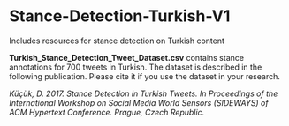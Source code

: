 # Stance-Detection-Turkish-V1
Includes resources for stance detection on Turkish content

<b>Turkish_Stance_Detection_Tweet_Dataset.csv</b> contains stance annotations for 700 tweets in Turkish. The dataset is described in the following publication. Please cite it if you use the dataset in your research.

<i>Küçük, D. 2017. Stance Detection in Turkish Tweets. In Proceedings of the International Workshop on Social Media World Sensors (SIDEWAYS) of ACM Hypertext Conference. Prague, Czech Republic.</i>

